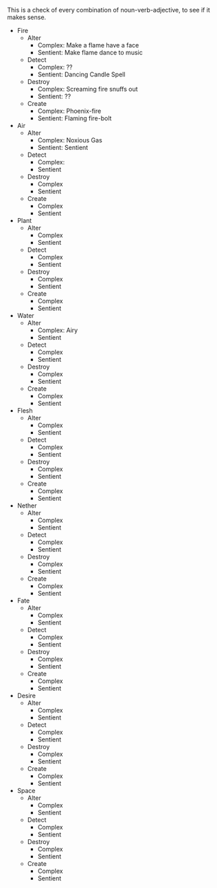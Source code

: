 
This is a check of every combination of noun-verb-adjective, to see if it makes sense.

- Fire
    * Alter
        - Complex: Make a flame have a face
        - Sentient: Make flame dance to music
    * Detect
        - Complex: ??
        - Sentient: Dancing Candle Spell
    * Destroy
        - Complex: Screaming fire snuffs out
        - Sentient: ??
    * Create
        - Complex: Phoenix-fire
        - Sentient: Flaming fire-bolt
- Air
    * Alter
        - Complex: Noxious Gas
        - Sentient: Sentient 
    * Detect
        - Complex: 
        - Sentient
    * Destroy
        - Complex
        - Sentient
    * Create
        - Complex
        - Sentient
- Plant
    * Alter
        - Complex
        - Sentient
    * Detect
        - Complex
        - Sentient
    * Destroy
        - Complex
        - Sentient
    * Create
        - Complex
        - Sentient
- Water
    * Alter
        - Complex: Airy
        - Sentient
    * Detect
        - Complex
        - Sentient
    * Destroy
        - Complex
        - Sentient
    * Create
        - Complex
        - Sentient
- Flesh
    * Alter
        - Complex
        - Sentient
    * Detect
        - Complex
        - Sentient
    * Destroy
        - Complex
        - Sentient
    * Create
        - Complex
        - Sentient
- Nether
    * Alter
        - Complex
        - Sentient
    * Detect
        - Complex
        - Sentient
    * Destroy
        - Complex
        - Sentient
    * Create
        - Complex
        - Sentient
- Fate
    * Alter
        - Complex
        - Sentient
    * Detect
        - Complex
        - Sentient
    * Destroy
        - Complex
        - Sentient
    * Create
        - Complex
        - Sentient
- Desire
    * Alter
        - Complex
        - Sentient
    * Detect
        - Complex
        - Sentient
    * Destroy
        - Complex
        - Sentient
    * Create
        - Complex
        - Sentient
- Space
    * Alter
        - Complex
        - Sentient
    * Detect
        - Complex
        - Sentient
    * Destroy
        - Complex
        - Sentient
    * Create
        - Complex
        - Sentient


